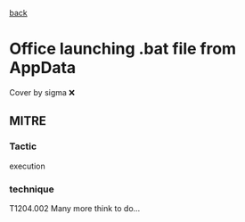 [back](../index.md)
# Office launching .bat file from AppData
Cover by sigma :x: 
## MITRE
### Tactic
execution
### technique
T1204.002
Many more think to do...